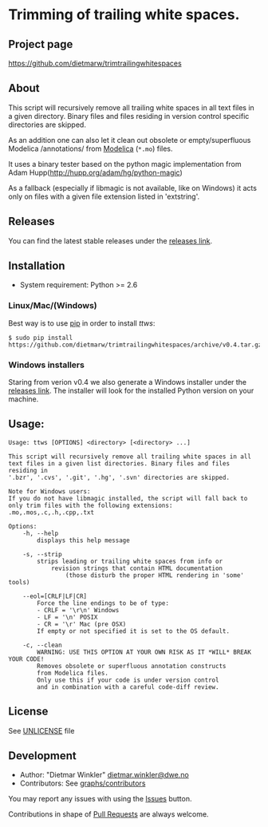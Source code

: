 # Trimming of trailing white spaces.

## Project page
https://github.com/dietmarw/trimtrailingwhitespaces

## About
This script will recursively remove all trailing white spaces in all
text files in a given directory. Binary files and files residing in
version control specific directories are skipped.

As an addition one can also let it clean out obsolete or empty/superfluous
Modelica /annotations/ from [Modelica](https://modelica.org) (`*.mo`) files.

It uses a binary tester based on the python magic implementation from
Adam Hupp(http://hupp.org/adam/hg/python-magic)

As a fallback (especially if libmagic is not available, like on Windows)
it acts only on files with a given file extension listed in 'extstring'.

## Releases
You can find the latest stable releases under the
[releases link](../../releases).

## Installation

 * System requirement: Python >= 2.6

### Linux/Mac/(Windows)

Best way is to use [pip](http://www.pip-installer.org) in order to install *ttws*:

    $ sudo pip install https://github.com/dietmarw/trimtrailingwhitespaces/archive/v0.4.tar.gz

### Windows installers

Staring from verion v0.4 we also generate a Windows installer under the
[releases link](../../releases). The installer will look for the installed
Python version on your machine.

## Usage:

    Usage: ttws [OPTIONS] <directory> [<directory> ...]

    This script will recursively remove all trailing white spaces in all
    text files in a given list directories. Binary files and files residing in
    '.bzr', '.cvs', '.git', '.hg', '.svn' directories are skipped.

    Note for Windows users:
    If you do not have libmagic installed, the script will fall back to
    only trim files with the following extensions: .mo,.mos,.c,.h,.cpp,.txt

    Options:
        -h, --help
            displays this help message

        -s, --strip
            strips leading or trailing white spaces from info or
                revision strings that contain HTML documentation
                    (those disturb the proper HTML rendering in 'some' tools)

        --eol=[CRLF|LF|CR]
            Force the line endings to be of type:
            - CRLF = '\r\n' Windows
            - LF = '\n' POSIX
            - CR = '\r' Mac (pre OSX)
            If empty or not specified it is set to the OS default.

        -c, --clean
            WARNING: USE THIS OPTION AT YOUR OWN RISK AS IT *WILL* BREAK YOUR CODE!
            Removes obsolete or superfluous annotation constructs
            from Modelica files.
            Only use this if your code is under version control
            and in combination with a careful code-diff review.


## License
See [UNLICENSE](UNLICENSE) file

## Development
 * Author: "Dietmar Winkler" <dietmar.winkler@dwe.no>
 * Contributors: See [graphs/contributors](../../graphs/contributors)

You may report any issues with using the [Issues](../../issues) button.

Contributions in shape of [Pull Requests](../../pulls) are always welcome.
